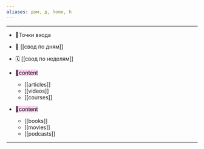 ```yaml
---
aliases: дом, д, home, h
---
```

___
- 🚪Точки входа
- 📅 [[свод по дням]]
- 🗓️ [[свод по неделям]]

- <mark style="background: #FFB8EBA6;">👀content</mark>
	- [[articles]]
	- [[videos]]
	- [[courses]]
- <mark style="background: #FFB8EBA6;">👀content</mark>
	- [[books]]
	- [[movies]]
	- [[podcasts]]
___
